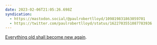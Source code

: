 ```yaml
---
date: 2023-02-06T21:05:26.698Z
syndication:
  - https://mastodon.social/@paulrobertlloyd/109819831863059701
  - https://twitter.com/paulrobertlloyd/status/1622703551087783936
---
```


[Everything old shall become new again](https://www.theargus.co.uk/news/23264918.pizza-express-brighton-store-returns-two-year-absence/).
